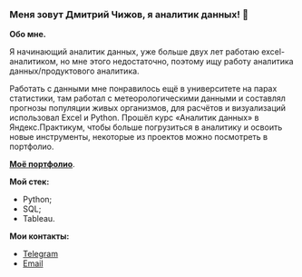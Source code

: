 ### Меня зовут Дмитрий Чижов, я аналитик данных! 👋

**Обо мне.**

Я начинающий аналитик данных, уже больше двух лет работаю excel-аналитиком, но мне этого недостаточно, поэтому ищу работу аналитика данных/продуктового аналитика.

Работать с данными мне понравилось ещё в университете на парах статистики, там работал с метеорологическими данными и составлял прогнозы популяции живых организмов, для расчётов и визуализаций использовал Excel и Python. Прошёл курс «Аналитик данных» в Яндекс.Практикум, чтобы больше погрузиться в аналитику и освоить новые инструменты, некоторые из проектов можно посмотреть в портфолио.

[**Моё портфолио**](https://github.com/izhblicz/Portfolio-YP/blob/main/README.md).

**Мой стек:**
- Python;
- SQL;
- Tableau.

**Мои контакты:**
- [Telegram](https://t.me/Graphgrafin)
- [Email](dimchizz@gmail.com)
